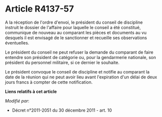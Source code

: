 # Article R4137-57

A la réception de l'ordre d'envoi, le président du conseil de discipline instruit le dossier de l'affaire pour laquelle le
conseil a été constitué, communique de nouveau au comparant les pièces et documents au vu desquels il est envisagé de le
sanctionner et recueille ses observations éventuelles.

Le président du conseil ne peut refuser la demande du comparant de faire entendre son président de catégorie ou, pour la
gendarmerie nationale, son président du personnel militaire, si ce dernier le souhaite.

Le président convoque le conseil de discipline et notifie au comparant la date de la réunion qui ne peut avoir lieu avant
l'expiration d'un délai de deux jours francs à compter de cette notification.

**Liens relatifs à cet article**

_Modifié par_:

  - Décret n°2011-2051 du 30 décembre 2011 - art. 10
